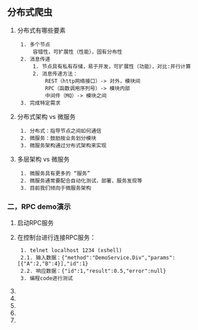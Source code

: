 ## 分布式爬虫
1. 分布式有哪些要素
        
        1. 多个节点
            容错性，可扩展性（性能），固有分布性
        2. 消息传递
            1. 节点具有私有存储，易于开发，可扩展性（功能），对比:并行计算
            2. 消息传递方法：
                REST（http网络接口）-> 对外，模块间
                RPC（函数调用序列号）-> 模块内部
                中间件（MQ）-> 模块之间
        3. 完成特定需求
2. 分布式架构 vs 微服务
        
        1. 分布式：指导节点之间如何通信
        2. 微服务：鼓励按业务划分模块
        3. 微服务架构通过分布式架构来实现
3. 多层架构 vs 微服务

        1. 微服务具有更多的 “服务”
        2. 微服务通常要配合自动化测试，部署，服务发现等
        3. 目前我们倾向于微服务架构

### 二，RPC demo演示
1. 启动RPC服务
2. 在控制台进行连接RPC服务：
        
        1. telnet localhost 1234 (xshell)
        2.1. 输入数据：{"method":"DemoService.Div","params":[{"A":2,"B":4}],"id":1}
        2.2. 响应数据：{"id":1,"result":0.5,"error":null}
        3. 编程code进行测试
3. 
4. 
5. 
6. 
7. 